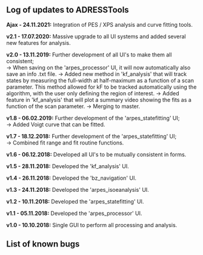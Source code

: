 ## Log of updates to ADRESSTools
**Ajax - 24.11.2021:** Integration of PES / XPS analysis and curve fitting tools.

**v2.1 - 17.07.2020:** Massive upgrade to all UI systems and added several new features for analysis.

**v2.0 - 13.11.2019:** Further development of all UI's to make them all consistent;  
-> When saving on the 'arpes_processor' UI, it will now automatically also save an info .txt file.
-> Added new method in 'kf_analysis' that will track states by measuring the full-width at half-maximum as a function of a scan parameter. This method allowed for kF to be tracked automatically using the algorithm, with the user only defining the region of interest.
-> Added feature in 'kf_analysis' that will plot a summary video showing the fits as a function of the scan parameter.
-> Merging to master.

**v1.8 - 06.02.2019:** Further development of the 'arpes_statefitting' UI;  
	-> Added Voigt curve that can be fitted.

**v1.7 - 18.12.2018:** Further development of the 'arpes_statefitting' UI;  
	-> Combined fit range and fit routine functions.

**v1.6 - 06.12.2018:** Developed all UI's to be mutually consistent in forms.

**v1.5 - 28.11.2018:** Developed the 'kf_analysis' UI.

**v1.4 - 26.11.2018:** Developed the 'bz_navigation' UI.

**v1.3 - 24.11.2018:** Developed the 'arpes_isoeanalysis' UI.

**v1.2 - 10.11.2018:** Developed the 'arpes_statefitting' UI.

**v1.1 - 05.11.2018:** Developed the 'arpes_processor' UI.

**v1.0 - 10.10.2018:** Single GUI to perform all processing and analysis.

## List of known bugs
